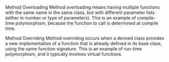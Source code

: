 Method Overloading
Method overloading means having multiple functions with the same name in the same class, but with different parameter lists (either in number or type of parameters). This is an example of compile-time polymorphism, because the function to call is determined at compile time.

Method Overriding
Method overriding occurs when a derived class provides a new implementation of a function that is already defined in its base class, using the same function signature. This is an example of run-time polymorphism, and it typically involves virtual functions.

